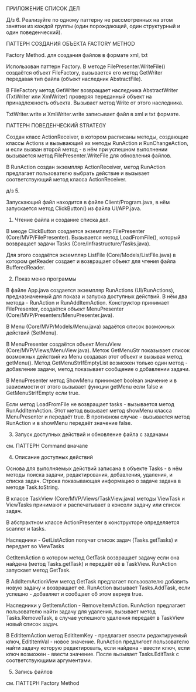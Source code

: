 ПРИЛОЖЕНИЕ СПИСОК ДЕЛ

Д/з 6. Реализуйте по одному паттерну не рассмотренных на этом занятии из каждой группы (один порождающий, один структурный и один поведенческий).

ПАТТЕРН СОЗДАНИЯ ОБЪЕКТА FACTORY METHOD

Factory Method. для создания файлов в формате xml, txt

Использован паттерн Factory. В методе FilePresenter.WriteFile() создаётся объект FileFactory, вызывается его метод GetWriter передавая тип файла (объект наследник AbstractFile).

В FileFactory метод GetWriter возвращает наследника AbstractWriter (TxtWriter или XmlWriter) проверяя переданный объект на принадлежность объекта. Вызывает метод Write от этого наследника.

TxtWriter.write и XmlWriter.write записывает файл в xml и txt формате.

ПАТТЕРН ПОВЕДЕНЧЕСКИЙ STRATEGY

Создан класс ActionReceiver, в котором расписаны методы, создающие классы Actions и вызывающий их методы RunAction и RunChangeAction, и если вызван второй метод - в нём при успешном выполнении вызывается метод FilePresenter.WriteFile для обновления файлов.

В RunAction создан экземпляр ActionReceiver, метод RunAction предлагает пользователю выбрать действие и вызывает соответствующий метод класса ActionReceiver.

д/з 5.

Запускающий файл находится в файле Client/Program.java, в нём запускается метод ClickButton() из файла UI/APP.java.

1) Чтение файла и создание списка дел.

В меоде ClickButton создается экземпляр FilePresenter (Core/MVP/FilePresenter). Вызывается метод LoadFromFile(), который возвращает задачи Tasks (Core/Infrastructure/Tasks.java).

Для этого создаётся экземпляр ListFile (Core/Models/ListFile.java) в котором getReader создает и возвращает объект для чтения файла BufferedReader.

2) Показ меню программы

В файле App.java создается экземпляр RunActions (UI/RunActions), предназначенный для показа и запуска доступных действий. В нём два метода - RunAction и RunAddItemAction. Конструктор принимает FilePresenter, создаётся объект MenuPresenter (Core/MVP/Presenters/MenuPresenter.java).

В Menu (Core/MVP/Models/Menu.java) задаётся список возможных действий (SetMenu).

В MenuPresenter создаётся объект MenuView (Core/MVP/Views/MenuView.java). Метож GetMenuStr показывает список возможных действий из Menu создавая этот объект и вызывая метод getMenu(). Метод GetMenuStrIfEmptyList возможен только один метод - добавление задачи, метод показывает сообщение о добавлении задачи.

В MenuPresenter метод ShowMenu принимает boolean значение и в зависимости от этого вызывает функции getMenu если false и GetMenuStrIfEmpty если true.

Если метод LoadFromFile не возвращает tasks - вызывается метод RunAddItemAction. Этот метод вызывает метод showMenu класса MenuPresenter и передаёт true. В противном случае - вызывается метод RunAction и в showMenu передаёт значение false.

3) Запуск доступных действий и обновление файла с задачами

см. ПАТТЕРН Command вначале

4) Описание доступных действий

Основа для выполняемых действий записана в объекте Tasks - в нём методы поиска задачи, редактирования, добавления, удаления, и списка задач. Строка показывающая информацию о задаче задана в методе Task.toString.

В классе TaskView (Core/MVP/Views/TaskView.java) методы ViewTask и ViewTasks принимают и распечатывает в консоли задачу или список задач.

В абстрактном классе ActionPresenter в конструкторе определяется scanner и tasks. 

Наследники - GetListAction получат список задач (Tasks.getTasks) и передает во ViewTasks

GetItemAction в котором метод GetTask возвращает задачу если она найдена (метод Tasks.getTask) и передаёт её в TaskView. RunAction запускает метод GetTask.

В AddItemActionView метод GetTask предлагает пользователю добавить новую задачу и возвращает её. RunAction вызывает Tasks.AddTask, если успешно - добавляет и сообщает об этом вернув true.

Наследники у GetItemAction - RemoveItemAction. RunAction предлагает пользователю найти задачу для удаления, вызывает метод Tasks.RemoveTask, в случае успешного удаления передаёт в TaskView новый список задач.

В EditItemAction метод EditItemKey - предлагает ввести редактируемый ключ, EditItemVal - новое значение. RunAction предлигоет пользователю найти задачу которую редактировать, если найдена - ввести ключ, если ключ возможен - ввести значение. После вызывает Tasks.EditTask с соответствующими аргументами.

5) Запись файлов

см. ПАТТЕРН Factory Method
